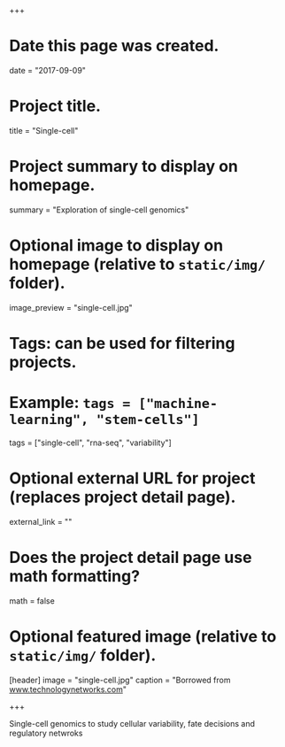 +++
# Date this page was created.
date = "2017-09-09"

# Project title.
title = "Single-cell"

# Project summary to display on homepage.
summary = "Exploration of single-cell genomics"

# Optional image to display on homepage (relative to `static/img/` folder).
image_preview = "single-cell.jpg"

# Tags: can be used for filtering projects.
# Example: `tags = ["machine-learning", "stem-cells"]`
tags = ["single-cell", "rna-seq", "variability"]

# Optional external URL for project (replaces project detail page).
external_link = ""

# Does the project detail page use math formatting?
math = false

# Optional featured image (relative to `static/img/` folder).
[header]
image = "single-cell.jpg"
caption = "Borrowed from www.technologynetworks.com"

+++

Single-cell genomics to study cellular variability, fate decisions and regulatory netwroks
